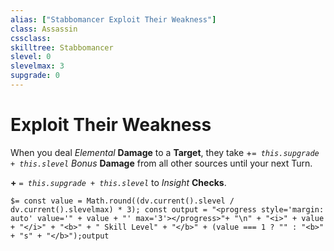 ```yaml
---
alias: ["Stabbomancer Exploit Their Weakness"]
class: Assassin
cssclass: 
skilltree: Stabbomancer
slevel: 0
slevelmax: 3
supgrade: 0
---
```

# Exploit Their Weakness

When you deal *Elemental* __Damage__ to a __Target__, they take +*`= this.supgrade + this.slevel`* *Bonus* __Damage__ from all other sources until your next Turn.

__+__ *`= this.supgrade + this.slevel`* to *Insight* __Checks__.

`$= const value = Math.round((dv.current().slevel / dv.current().slevelmax) * 3); const output = "<progress style='margin: auto' value='" + value + "' max='3'></progress>"+ "\n" + "<i>" + value + "</i>" + "<b>" + " Skill Level" + "</b>" + (value === 1 ? "" : "<b>" + "s" + "</b>");output`
